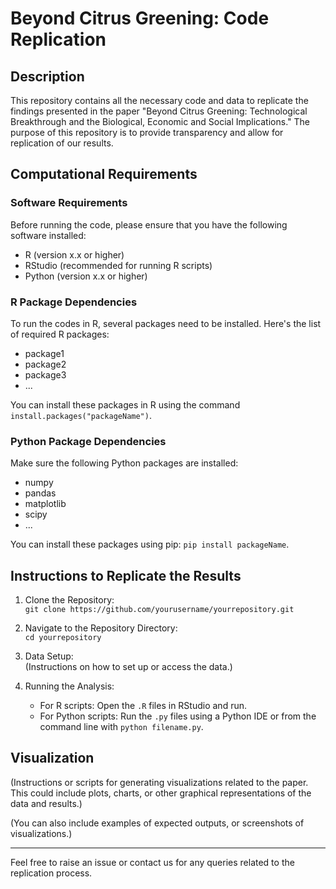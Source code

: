 # Beyond Citrus Greening: Code Replication

## Description

This repository contains all the necessary code and data to replicate the findings presented in the paper "Beyond Citrus Greening: Technological Breakthrough and the Biological, Economic and Social Implications." The purpose of this repository is to provide transparency and allow for replication of our results.

## Computational Requirements

### Software Requirements

Before running the code, please ensure that you have the following software installed:

- R (version x.x or higher)
- RStudio (recommended for running R scripts)
- Python (version x.x or higher)

### R Package Dependencies

To run the codes in R, several packages need to be installed. Here's the list of required R packages:

- package1
- package2
- package3
- ...

You can install these packages in R using the command `install.packages("packageName")`.

### Python Package Dependencies

Make sure the following Python packages are installed:

- numpy
- pandas
- matplotlib
- scipy
- ...

You can install these packages using pip: `pip install packageName`.

## Instructions to Replicate the Results

1. Clone the Repository:  
   `git clone https://github.com/yourusername/yourrepository.git`

2. Navigate to the Repository Directory:  
   `cd yourrepository`

3. Data Setup:  
   (Instructions on how to set up or access the data.)

4. Running the Analysis:  
   - For R scripts: Open the `.R` files in RStudio and run.
   - For Python scripts: Run the `.py` files using a Python IDE or from the command line with `python filename.py`.

## Visualization

(Instructions or scripts for generating visualizations related to the paper. This could include plots, charts, or other graphical representations of the data and results.)

(You can also include examples of expected outputs, or screenshots of visualizations.)

---

Feel free to raise an issue or contact us for any queries related to the replication process.
